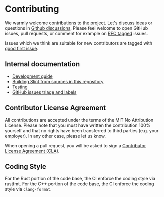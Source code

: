 <!-- Copyright © SixtyFPS GmbH <info@slint.dev> ; SPDX-License-Identifier: GPL-3.0-only OR LicenseRef-Slint-Royalty-free-2.0 OR LicenseRef-Slint-Software-3.0 -->

# Contributing

We warmly welcome contributions to the project. Let's discuss ideas or questions
in [Github discussions](https://github.com/slint-ui/slint/discussions).
Please feel welcome to open GitHub issues, pull requests, or comment for example
on [RFC tagged](https://github.com/slint-ui/slint/labels/rfc) issues.

Issues which we think are suitable for new contributors are tagged with
[good first issue](https://github.com/slint-ui/slint/labels/good%20first%20issue).

## Internal documentation

 - [Development guide](docs/development.md)
 - [Building Slint from sources in this repository](docs/building.md)
 - [Testing](docs/testing.md)
 - [GitHub issues triage and labels](docs/triage.md)

## Contributor License Agreement

All contributions are accepted under the terms of the MIT No Attribution License.
Please note that you must have written the contribution 100% yourself and that
no rights have been transferred to third parties (e.g. your employer).
In any other case, please let us know.

When opening a pull request, you will be asked to sign a
[Contributor License Agreement (CLA)](https://cla-assistant.io/slint-ui/slint).

## Coding Style

For the Rust portion of the code base, the CI enforce the coding style via rustfmt.
For the C++ portion of the code base, the CI enforce the coding style via `clang-format`.

